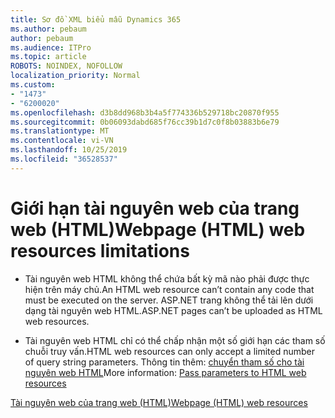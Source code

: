 ```yaml
---
title: Sơ đồ XML biểu mẫu Dynamics 365
ms.author: pebaum
author: pebaum
ms.audience: ITPro
ms.topic: article
ROBOTS: NOINDEX, NOFOLLOW
localization_priority: Normal
ms.custom:
- "1473"
- "6200020"
ms.openlocfilehash: d3b8dd968b3b4a5f774336b529718bc20870f955
ms.sourcegitcommit: 0b06093dabd685f76cc39b1d7c0f8b03883b6e79
ms.translationtype: MT
ms.contentlocale: vi-VN
ms.lasthandoff: 10/25/2019
ms.locfileid: "36528537"
---
```

# <a name="webpage-html-web-resources-limitations"></a><span data-ttu-id="14d2d-102">Giới hạn tài nguyên web của trang web (HTML)</span><span class="sxs-lookup"><span data-stu-id="14d2d-102">Webpage (HTML) web resources limitations</span></span>

* <span data-ttu-id="14d2d-103">Tài nguyên web HTML không thể chứa bất kỳ mã nào phải được thực hiện trên máy chủ.</span><span class="sxs-lookup"><span data-stu-id="14d2d-103">An HTML web resource can’t contain any code that must be executed on the server.</span></span> <span data-ttu-id="14d2d-104">ASP.NET trang không thể tải lên dưới dạng tài nguyên web HTML.</span><span class="sxs-lookup"><span data-stu-id="14d2d-104">ASP.NET pages can’t be uploaded as HTML web resources.</span></span>

* <span data-ttu-id="14d2d-105">Tài nguyên web HTML chỉ có thể chấp nhận một số giới hạn các tham số chuỗi truy vấn.</span><span class="sxs-lookup"><span data-stu-id="14d2d-105">HTML web resources can only accept a limited number of query string parameters.</span></span> <span data-ttu-id="14d2d-106">Thông tin thêm: [chuyển tham số cho tài nguyên web HTML](https://docs.microsoft.com/dynamics365/customer-engagement/developer/webpage-html-web-resources#BKMK_PassingParametersToWebResources)</span><span class="sxs-lookup"><span data-stu-id="14d2d-106">More information: [Pass parameters to HTML web resources](https://docs.microsoft.com/dynamics365/customer-engagement/developer/webpage-html-web-resources#BKMK_PassingParametersToWebResources)</span></span>

[<span data-ttu-id="14d2d-107">Tài nguyên web của trang web (HTML)</span><span class="sxs-lookup"><span data-stu-id="14d2d-107">Webpage (HTML) web resources</span></span>](https://docs.microsoft.com/dynamics365/customer-engagement/developer/webpage-html-web-resources)
